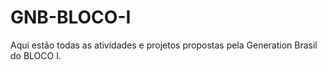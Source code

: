 # GNB-BLOCO-I
Aqui estão todas as atividades e projetos propostas pela Generation Brasil do BLOCO I.
